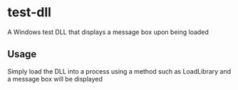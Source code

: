 # test-dll

A Windows test DLL that displays a message box upon being loaded

## Usage

Simply load the DLL into a process using a method such as LoadLibrary and a message box will be displayed
